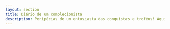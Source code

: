 ```yaml
---
layout: section
title: Diário de um complecionista
description: Peripécias de um entusiasta das conquistas e troféus! Aqui narro causos envolvendo as conquistas e os troféus  mais (e menos) interessantes que já peguei.
---
```

